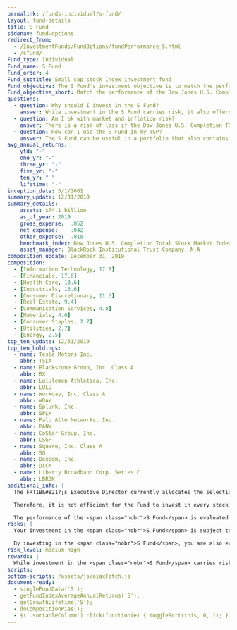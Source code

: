 ```yaml
---
permalink: /funds-individual/s-fund/
layout: fund-details
title: S Fund
sidenav: fund-options
redirect_from:
  - /InvestmentFunds/FundOptions/fundPerformance_S.html
  - /sfund/
Fund_type: Individual
Fund_name: S Fund
Fund_order: 4
Fund_subtitle: Small cap stock Index investment fund
Fund_objective: The S Fund's investment objective is to match the performance of the Dow Jones U.S. Completion Total Stock Market Index, a broad market index made up of stocks of small-to-medium U.S. companies not included in the S&P 500 Index.
Fund_objective_short: Match the performance of the Dow Jones U.S. Completion Total Stock Market Index.
questions:
  - question: Why should I invest in the S Fund?
    answer: While investment in the S Fund carries risk, it also offers the opportunity to experience gains from equity ownership of small-to-mid-sized U.S. companies. It provides and excellent means of further diversifying your domestic equity holdings.
  - question: Am I ok with market and inflation risk?
    answer: There is a risk of loss if the Dow Jones U.S. Completion TSM Index declines in response to changes in overall economic conditions (<span data-term="Market Risk" class="js-glossary-toggle term term-end">market risk</span>) or if <span class="nobr">S Fund</span> investments do not outpace or grow enough to offset the reduction in purchasing power (<span data-term="Inflation Risk" class="js-glossary-toggle term term-end">inflation risk</span>).
  - question: How can I use the S Fund in my TSP?
    answer: The S Fund can be useful in a portfolio that also contains stock funds that track other indexes. The C, S, and I Funds, for example, track different segments of the overall stock market without overlapping. By investing in all segments of the stock market (as opposed to just one), you reduce your exposure to market risk.
avg_annual_returns:
    ytd: "-"
    one_yr: "-"
    three_yr: "-"
    five_yr: "-"
    ten_yr: "-"
    lifetime: "-"
inception_date: 5/1/2001
summary_update: 12/31/2019
summary_details:
    assets: $74.1 billion
    as_of_year: 2019
    gross_expense:  .052
    net_expense:    .042
    other_expense:  .018
    benchmark_index: Dow Jones U.S. Completion Total Stock Market Index | spglobal.com
    asset_manager: BlackRock Institutional Trust Company, N.A
composition_update: December 31, 2019
composition:
  - [Information Technology, 17.8]
  - [Financials, 17.6]
  - [Health Care, 13.6]
  - [Industrials, 13.6]
  - [Consumer Discretionary, 11.3]
  - [Real Estate, 9.4]
  - [Communication Services, 4.8]
  - [Materials, 4.0]
  - [Consumer Staples, 2.7]
  - [Utilities, 2.7]
  - [Energy, 2.5]
top_ten_update: 12/31/2019
top_ten_holdings:
  - name: Tesla Motors Inc.
    abbr: TSLA
  - name: Blackstone Group, Inc. Class A
    abbr: BX
  - name: Lululemon Athletica, Inc.
    abbr: LULU
  - name: Workday, Inc. Class A
    abbr: WDAY
  - name: Splunk, Inc.
    abbr: SPLK
  - name: Palo Alto Networks, Inc.
    abbr: PANW
  - name: CoStar Group, Inc.
    abbr: CSGP
  - name: Square, Inc. Class A
    abbr: SQ
  - name: Dexcom, Inc.
    abbr: DXCM
  - name: Liberty Broadband Corp. Series C
    abbr: LBRDK
additional_info: |
  The FRTIB&#8217;s Executive Director currently allocates the selection, purchase, investment, and management of assets contained in the <span class="nobr">S Fund</span> to BlackRock Institutional Trust Company, N.A. The Fund is invested in the Dow Jones U.S. Completion TSM Index, which contains a large number of stocks, including illiquid stocks with low trading volume and stocks with prices lower than $1.00 per share.

  Therefore, it is not efficient for the Fund to invest in every stock in the index. The <span class="nobr">S Fund</span> holds the stocks of most of the companies in the index with market values greater than $1 billion. However, a mathematical sampling technique is used to select among the smaller stocks.

  The performance of the <span class="nobr">S Fund</span> is evaluated on the basis of how closely its returns match those of the Dow Jones U.S. Completion TSM Index. A portion of <span class="nobr">S Fund</span> assets is reserved to meet the needs of daily client activity. This liquidity reserve is invested in futures contracts of the S&P 400 and Russell 2000 (other broad equity indexes).
risks: |
  Your investment in the <span class="nobr">S Fund</span> is subject to <span data-term="Market Risk" class="js-glossary-toggle term term-end">market risk</span> because the Dow Jones U.S. Completion Total Stock Market Index returns will move up and down in response to overall economic conditions.

  By investing in the <span class="nobr">S Fund</span>, you are also exposed to <span data-term="Inflation Risk" class="js-glossary-toggle term term-end">inflation risk</span>, meaning your <span class="nobr">S Fund</span> investment may not grow enough to offset the reduction in purchasing power that results from inflation.
risk_level: medium-high
rewards: |
  While investment in the <span class="nobr">S Fund</span> carries risk, it also offers the opportunity to experience gains from equity ownership of small to mid-sized U.S. companies. It provides an excellent means of further diversifying your domestic equity holdings.
scripts:
bottom-scripts: /assets/js/ajaxFetch.js
document-ready:
  - singleFundData('S');
  - getFundIndexAverageAnnualReturns('S');
  - getGrowthLifetime('S');
  - doCompositionPies();
  - $('.sortableColumn').click(function(e) { toggleSort(this, 0, 1); });
---
```

